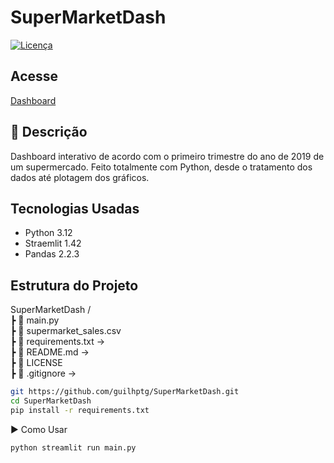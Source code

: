 # SuperMarketDash
 
[![Licença](https://img.shields.io/badge/license-MIT-blue.svg)](LICENSE)


## Acesse

[Dashboard](https://supermarketdash.streamlit.app/)


## 📌 Descrição

Dashboard interativo de acordo com o primeiro trimestre do ano de 2019 de um supermercado. Feito totalmente com Python, desde o tratamento dos dados até plotagem dos gráficos.


## Tecnologias Usadas

- Python 3.12
- Straemlit 1.42
- Pandas 2.2.3

## Estrutura do Projeto

SuperMarketDash /\
┣ 📂 main.py \
┣ 📂 supermarket_sales.csv \
┣ 📜 requirements.txt →  \
┣ 📜 README.md → \
┣ 📂 LICENSE \
┣ 📜 .gitignore → 

```bash
git https://github.com/guilhptg/SuperMarketDash.git
cd SuperMarketDash
pip install -r requirements.txt
```

▶️ Como Usar

``` bash
python streamlit run main.py
```
